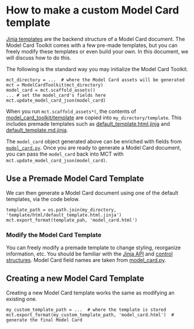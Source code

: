 # How to make a custom Model Card template

[Jinja templates](https://jinja.palletsprojects.com/) are the backend structure of a Model Card document. The Model Card Toolkit comes with a few pre-made templates, but you can freely modify these templates or even build your own. In this document, we will discuss how to do this.

The following is the standard way you may initialize the Model Card Toolkit.

    mct_directory = ...  # where the Model Card assets will be generated
    mct = ModelCardToolkit(mct_directory)
    model_card = mct.scaffold_assets()
    ... # set the model_card's fields here
    mct.update_model_card_json(model_card)

When you run `mct.scaffold_assets*(`, the contents of [model_card_toolkit/template](https://github.com/tensorflow/model-card-toolkit/tree/master/model_card_toolkit/template) are copied into `my_directory/template`. This includes premade templates such as [default_template.html.jinja](https://github.com/tensorflow/model-card-toolkit/blob/master/model_card_toolkit/template/html/default_template.html.jinja) and [default_template.md.jinja](https://github.com/tensorflow/model-card-toolkit/blob/master/model_card_toolkit/template/md/default_template.html.jinja).

The `model_card` object generated above can be enriched with fields from [`model_card.py`](https://github.com/tensorflow/model-card-toolkit/blob/master/model_card_toolkit/model_card.py). Once you are ready to generate a Model Card document, you can pass the `model_card` back into MCT with `mct.update_model_card_json(model_card)`.

## Use a Premade Model Card Template

We can then generate a Model Card document using one of the default templates, via the code below.

    template_path = os.path.join(my_directory, 'template/html/default_template.html.jinja')
    mct.export_format(template_pah, 'model_card.html')

### Modify the Model Card Template

You can freely modify a premade template to change styling, reorganize information, etc. You should be familiar with the [Jinja API](https://jinja.palletsprojects.com/en/2.11.x/api/) and [control structures](https://jinja.palletsprojects.com/en/2.11.x/templates/#list-of-control-structures). Model Card field names are taken from [model_card.py](https://github.com/tensorflow/model-card-toolkit/blob/master/model_card_toolkit/model_card.py).

## Creating a new Model Card Template

Creating a new Model Card template works the same as modifying an existing one.

    my_custom_template_path = ...  # where the template is stored
    mct.export_format(my_custom_template_path, 'model_card.html')  # generate the final Model Card
